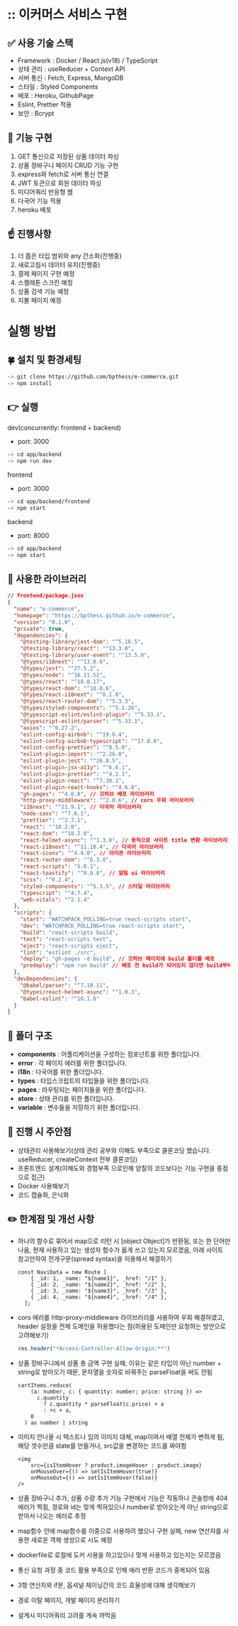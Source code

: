 <!-- # Tech Stack -->

# :: 이커머스 서비스 구현

## ✅ 사용 기술 스택

- Framework : Docker / React.js(v18) / TypeScript
- 상태 관리 : useReducer + Context API
- 서버 통신 :  Fetch, Express, MongoDB
- 스타일 : Styled Components
- 배포 : Heroku, GithubPage
- Eslint, Prettier 적용
- 보안 : Bcrypt


## 📍 기능 구현

1. GET 통신으로 저장된 상품 데이터 파싱
2. 상품 장바구니 페이지 CRUD 기능 구현
3. express와 fetch로 서버 통신 연결
4. JWT 토큰으로 회원 데이터 파싱
5. 미디어쿼리 반응형 웹
6. 다국어 기능 적용
7. heroku 배포

## ☝️ 진행사항

1. 더 좁은 타입 범위와 any 간소화(진행중)
2. 새로고침시 데이터 유지(진행중)
3. 결제 페이지 구현 예정
4. 스켈레톤 스크린 예정
5. 상품 검색 기능 예정
6. 지불 페이지 예정

<!-- ![React](https://img.shields.io/badge/react-%2320232a.svg?style=for-the-badge&logo=react&logoColor=%2361DAFB)
![TypeScript](https://img.shields.io/badge/typescript-%23007ACC.svg?style=for-the-badge&logo=typescript&logoColor=white)
![React Query](https://img.shields.io/badge/-React%20Query-FF4154?style=for-the-badge&logo=react%20query&logoColor=white)
![Zustand](https://img.shields.io/badge/zustand-%2320232a.svg?style=for-the-badge&logo=zustand&logoColor=%2361DAFB)
![Mui](https://img.shields.io/badge/mui-%2320232a.svg?style=for-the-badge&logo=mui&logoColor=%2361DAFB) -->

# 실행 방법

## 🍀 설치 및 환경세팅

```bash
-> git clone https://github.com/bpthess/e-commerce.git
-> npm install
```

## 👉 실행

dev(concurrently: frontend + backend)

- port: 3000

```bash
-> cd app/backend
-> npm run dev
```

frontend

- port: 3000

```bash
-> cd app/backend/frontend
-> npm start
```

backend

- port: 8000

```bash
-> cd app/backend
-> npm start
```

## 📌 사용한 라이브러리

```json
// frontend/package.json
{
  "name": "e-commerce",
  "homepage": "https://bpthess.github.io/e-commerce",
  "version": "0.1.0",
  "private": true,
  "dependencies": {
    "@testing-library/jest-dom": "^5.16.5",
    "@testing-library/react": "^13.3.0",
    "@testing-library/user-event": "^13.5.0",
    "@types/i18next": "^13.0.0",
    "@types/jest": "^27.5.2",
    "@types/node": "^16.11.52",
    "@types/react": "^18.0.17",
    "@types/react-dom": "^18.0.6",
    "@types/react-i18next": "^8.1.0",
    "@types/react-router-dom": "^5.3.3",
    "@types/styled-components": "^5.1.26",
    "@typescript-eslint/eslint-plugin": "^5.33.1",
    "@typescript-eslint/parser": "^5.33.1",
    "axios": "^0.27.2",
    "eslint-config-airbnb": "^19.0.4",
    "eslint-config-airbnb-typescript": "^17.0.0",
    "eslint-config-prettier": "^8.5.0",
    "eslint-plugin-import": "^2.26.0",
    "eslint-plugin-jest": "^26.8.5",
    "eslint-plugin-jsx-a11y": "^6.6.1",
    "eslint-plugin-prettier": "^4.2.1",
    "eslint-plugin-react": "^7.30.1",
    "eslint-plugin-react-hooks": "^4.6.0",
    "gh-pages": "^4.0.0", // 깃허브 배포 라이브러리
    "http-proxy-middleware": "^2.0.6", // cors 우회 라이브러리
    "i18next": "^21.9.1", // 다국어 라이브러리
    "node-sass": "^7.0.1",
    "prettier": "^2.7.1",
    "react": "^18.2.0",
    "react-dom": "^18.2.0",
    "react-helmet-async": "^1.3.0", // 동적으로 사이트 title 변환 라이브러리
    "react-i18next": "^11.18.4", // 다국어 라이브러리
    "react-icons": "^4.4.0", // 아이콘 라이브러리
    "react-router-dom": "^6.3.0",
    "react-scripts": "5.0.1",
    "react-toastify": "^9.0.8", // 알림 ui 라이브러리
    "scss": "^0.2.4",
    "styled-components": "^5.3.5", // 스타일 라이브러리
    "typescript": "^4.7.4",
    "web-vitals": "^2.1.4"
  },
  "scripts": {
    "start": "WATCHPACK_POLLING=true react-scripts start",
    "dev": "WATCHPACK_POLLING=true react-scripts start",
    "build": "react-scripts build",
    "test": "react-scripts test",
    "eject": "react-scripts eject",
    "lint": "estlint ./src",
    "deploy": "gh-pages -d build", // 깃허브 페이지에 build 폴더를 배포
    "predeploy": "npm run build" // 배포 전 build가 되어있지 않다면 build부터 실행
  },
  "devDependencies": {
    "@babel/parser": "^7.18.11",
    "@types/react-helmet-async": "^1.0.3",
    "babel-eslint": "^10.1.0"
  }
}
```

## 📂 폴더 구조

- **components** : 어플리케이션을 구성하는 컴포넌트를 위한 폴더입니다.
- **error** : 각 페이지 에러를 위한 폴더입니다.
- **i18n** : 다국어를 위한 폴더입니다.
- **types** : 타입스크립트의 타입들을 위한 폴더입니다.
- **pages** : 라우팅되는 페이지들을 위한 폴더입니다.
- **store** : 상태 관리를 위한 폴더입니다.
- **variable** : 변수들을 저장하기 위한 폴더입니다.

## 🎯 진행 시 주안점

- 상태관리 사용해보기(상태 관리 공부와 이해도 부족으로 클론코딩 했습니다. useReducer, createContext 전부 클론코딩)
- 프론트엔드 설계(이해도와 경험부족 으로인해 양질의 코드보다는 기능 구현을 중점으로 접근)
- Docker 사용해보기
- 코드 캡슐화, 은닉화

## ✏️ 한계점 및 개선 사항

- 하나의 함수로 묶어서 map으로 리턴 시 [object Object]가 반환됨, 또는 한 단어만 나옴, 현재 사용하고 있는 생성자 함수가 옳게 쓰고 있는지 모르겠음, 아래 사이트 참고만하여 전개구문(spread syntax)을 이용해서 해결하기
    
    ```tsx
    const NaviData = new Route [
        { _id: 1, _name: "${name1}", _href: "/1" },
        { _id: 2, _name: "${name2}", _href: "/2" },
        { _id: 3, _name: "${name3}", _href: "/3" },
        { _id: 4, _name: "${name4}", _href: "/4" },
      ];
    ```

- cors 에러를 http-proxy-middleware 라이브러리를 사용하여 우회 해결하였고, header 설정을 전체 도메인을 허용했다는 점(허용된 도메인만 요청하는 방안으로 고려해보기)
    
    ```jsx
    res.header("*Access-Controller-Allow-Origin:**")
    ```
    
- 상품 장바구니에서 상품 총 금액 구현 실패, 이유는 같은 타입이 아닌 number + string로 받아오기 때문, 문자열을 숫자로 바꿔주는 parseFloat을 써도 안됨
    
    ```
    cartItems.reduce(
        (a: number, c: { quantity: number; price: string }) =>
          c.quantity
            ? c.quantity * parseFloat(c.price) + a
            : +c + a,
        0
      ) as number | string
    ```
    
- 이미지 안나올 시 텍스트나 임의 이미지 대체, map이여서 배열 전체가 변하게 됨, 해당 갯수만큼 state를 만들거나, src값을 변경하는 코드를 짜야함
    
    ```
    <img
        src={isItemHover ? product.imageHover : product.image}
        onMouseOver={() => setIsItemHover(true)}
        onMouseOut={() => setIsItemHover(false)}
    />
    ```
    
- 상품 장바구니 추가, 상품 수량 추가 기능 구현에서 기능은 작동하나 콘솔창에 404에러가 찍힘, 경로와 id는 맞게 찍혀있으나 number로 받아오는게 아닌 string으로 받아서 나오는 에러로 추정
- map함수 안에 map함수를 이중으로 사용하려 했으나 구현 실패, new 연산자를 사용한 새로운 객체 생성으로 시도 예정
- dockerfile로 로컬에 도커 사용을 하고있으나 맞게 사용하고 있는지는 모르겠음
- 통신 요청 과정 중 코드 활용 부족으로 인해 에러 반환 코드가 중복되어 있음
- 3항 연산자와 if문, 옵셔널 체이닝간의 코드 효율성에 대해 생각해보기
- 경로 이탈 페이지, 개발 페이지 분리하기
- 설계시 미디어쿼리 고려를 계속 까먹음

